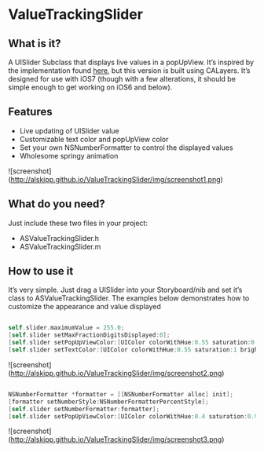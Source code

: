 ValueTrackingSlider
========

What is it?
---

A UISlider Subclass that displays live values in a popUpView. It’s inspired by the implementation found [here](https://github.com/mneuwert/iOS-Custom-Controls), but this version is built using CALayers.
It’s designed for use with iOS7 (though with a few alterations, it should be simple enough to get working on iOS6 and below).


Features
---

* Live updating of UISlider value
* Customizable text color and popUpView color
* Set your own NSNumberFormatter to control the displayed values
* Wholesome springy animation

![screenshot] (http://alskipp.github.io/ValueTrackingSlider/img/screenshot1.png)


What do you need?
---

Just include these two files in your project:

* ASValueTrackingSlider.h
* ASValueTrackingSlider.m

How to use it
---

It’s very simple. Just drag a UISlider into your Storyboard/nib and set it’s class to ASValueTrackingSlider.
The examples below demonstrates how to customize the appearance and value displayed
```objective-c

self.slider.maximumValue = 255.0;
[self.slider setMaxFractionDigitsDisplayed:0];
[self.slider setPopUpViewColor:[UIColor colorWithHue:0.55 saturation:0.5 brightness:0.9 alpha:0.8]];
[self.slider setTextColor:[UIColor colorWithHue:0.55 saturation:1 brightness:0.4 alpha:1]];
```

![screenshot] (http://alskipp.github.io/ValueTrackingSlider/img/screenshot2.png)


```objective-c

NSNumberFormatter *formatter = [[NSNumberFormatter alloc] init];
[formatter setNumberStyle:NSNumberFormatterPercentStyle];
[self.slider setNumberFormatter:formatter];
[self.slider setPopUpViewColor:[UIColor colorWithHue:0.4 saturation:0.9 brightness:0.7 alpha:1]];

```

![screenshot] (http://alskipp.github.io/ValueTrackingSlider/img/screenshot3.png)

